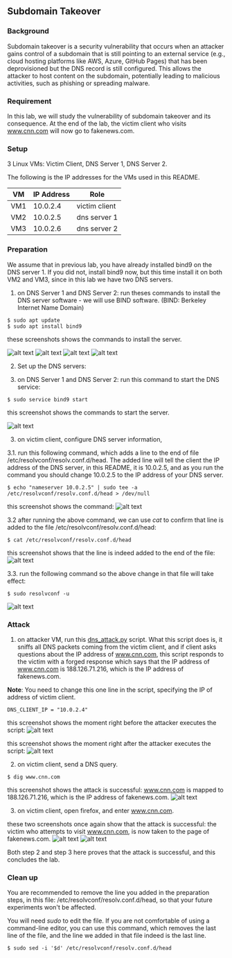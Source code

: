 ## Subdomain Takeover

### Background

Subdomain takeover is a security vulnerability that occurs when an attacker gains control of a subdomain that is still pointing to an external service (e.g., cloud hosting platforms like AWS, Azure, GitHub Pages) that has been deprovisioned but the DNS record is still configured. This allows the attacker to host content on the subdomain, potentially leading to malicious activities, such as phishing or spreading malware.

### Requirement

In this lab, we will study the vulnerability of subdomain takeover and its consequence. At the end of the lab, the victim client who visits www.cnn.com will now go to fakenews.com.

### Setup

3 Linux VMs: Victim Client, DNS Server 1, DNS Server 2.

The following is the IP addresses for the VMs used in this README.

| VM  |  IP Address   |        Role         |
|-----|---------------|---------------------|
| VM1 | 10.0.2.4      |   victim client     |
| VM2 | 10.0.2.5      |   dns server 1      |
| VM3 | 10.0.2.6      |   dns server 2      |

### Preparation

We assume that in previous lab, you have already installed bind9 on the DNS server 1. If you did not, install bind9 now, but this time install it on both VM2 and VM3, since in this lab we have two DNS servers.

1. on DNS Server 1 and DNS Server 2: run theses commands to install the DNS server software - we will use BIND software. (BIND: Berkeley Internet Name Domain) 

```console
$ sudo apt update
$ sudo apt install bind9
```

these screenshots shows the commands to install the server.

![alt text](lab-dns-attack-update.png "sudo apt update")
![alt text](lab-dns-attack-install.png "sudo apt install bind9")
![alt text](lab-dns-attack-install-yes-p1.png "asked yes or no")
![alt text](lab-dns-attack-install-yes-p2.png "enter yes")

2. Set up the DNS servers:


3. on DNS Server 1 and DNS Server 2: run this command to start the DNS service: 

```console
$ sudo service bind9 start
```

this screenshot shows the commands to start the server.

![alt text](lab-dns-attack-start-server.png "start server")

3. on victim client, configure DNS server information, 

3.1. run this following command, which adds a line to the end of file /etc/resolvconf/resolv.conf.d/head. The added line will tell the client the IP address of the DNS server, in this README, it is 10.0.2.5, and as you run the command you should change 10.0.2.5 to the IP address of your DNS server.

```console
$ echo "nameserver 10.0.2.5" | sudo tee -a /etc/resolvconf/resolv.conf.d/head > /dev/null
```

this screenshot shows the command:
![alt text](lab-dns-attack-configure-dns.png "configure dns")

3.2 after running the above command, we can use *cat* to confirm that line is added to the file /etc/resolvconf/resolv.conf.d/head:

```console
$ cat /etc/resolvconf/resolv.conf.d/head
```

this screenshot shows that the line is indeed added to the end of the file:
![alt text](lab-dns-attack-file-edited.png "dns conf file edited")

3.3. run the following command so the above change in that file will take effect:

```console
$ sudo resolvconf -u
```

![alt text](lab-dns-attack-resolvconf.png "resolvconf command")

### Attack

1. on attacker VM, run this [dns_attack.py](dns_attack.py) script. What this script does is, it sniffs all DNS packets coming from the victim client, and if client asks questions about the IP address of www.cnn.com, this script responds to the victim with a forged response which says that the IP address of www.cnn.com is 188.126.71.216, which is the IP address of fakenews.com.

**Note**: You need to change this one line in the script, specifying the IP of address of victim client.

```console
DNS_CLIENT_IP = "10.0.2.4"
```

this screenshot shows the moment right before the attacker executes the script:
![alt text](lab-dns-attack-launch-attack-p1.png "ready to launch the attack")

this screenshot shows the moment right after the attacker executes the script:
![alt text](lab-dns-attack-launch-attack-p2.png "attack launched")

2. on victim client, send a DNS query.

```console
$ dig www.cnn.com 
```

this screenshot shows the attack is successful: www.cnn.com is mapped to 188.126.71.216, which is the IP address of fakenews.com.
![alt text](lab-dns-attack-success-p1.png "attack success")

3. on victim client, open firefox, and enter www.cnn.com.

these two screenshots once again show that the attack is successful: the victim who attempts to visit www.cnn.com, is now taken to the page of fakenews.com.
![alt text](lab-dns-attack-success-p2.png "attack success")
![alt text](lab-dns-attack-success-p3.png "attack success")

Both step 2 and step 3 here proves that the attack is successful, and this concludes the lab.

### Clean up

You are recommended to remove the line you added in the preparation steps, in this file: /etc/resolvconf/resolv.conf.d/head, so that your future experiments won't be affected.

You will need *sudo* to edit the file. If you are not comfortable of using a command-line editor, you can use this command, which removes the last line of the file, and the line we added in that file indeed is the last line.

```console
$ sudo sed -i '$d' /etc/resolvconf/resolv.conf.d/head
```
